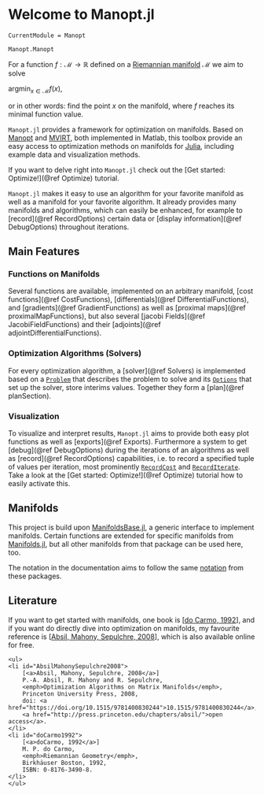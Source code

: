 # Welcome to Manopt.jl

```@meta
CurrentModule = Manopt
```

```@docs
Manopt.Manopt
```

For a function $f:\mathcal M → ℝ$ defined on a [Riemannian manifold](https://en.wikipedia.org/wiki/Riemannian_manifold) $\mathcal M$ we aim to solve

$\operatorname*{argmin}_{x ∈ \mathcal M} f(x),$

or in other words: find the point $x$ on the manifold, where $f$ reaches its minimal function value.

`Manopt.jl` provides a framework for optimization on manifolds.
Based on [Manopt](https://manopt.org) and
[MVIRT](https://ronnybergmann.net/mvirt/), both implemented in Matlab,
this toolbox provide an easy access to optimization methods on manifolds
for [Julia](https://julialang.org), including example data and visualization methods.

If you want to delve right into `Manopt.jl` check out the
[Get started: Optimize!](@ref Optimize) tutorial.

`Manopt.jl` makes it easy to use an algorithm for your favorite
manifold as well as a manifold for your favorite algorithm. It already provides
many manifolds and algorithms, which can easily be enhanced, for example to
[record](@ref RecordOptions) certain data or
[display information](@ref DebugOptions) throughout iterations.

## Main Features

### Functions on Manifolds

Several functions are available, implemented on an arbitrary manifold, [cost functions](@ref CostFunctions), [differentials](@ref DifferentialFunctions), and [gradients](@ref GradientFunctions) as well as [proximal maps](@ref proximalMapFunctions), but also several [jacobi Fields](@ref JacobiFieldFunctions) and their [adjoints](@ref adjointDifferentialFunctions).

### Optimization Algorithms (Solvers)

For every optimization algorithm, a [solver](@ref Solvers) is implemented based on a [`Problem`](@ref) that describes the problem to solve and its [`Options`](@ref) that set up the solver, store interims values. Together they
form a [plan](@ref planSection).

### Visualization

To visualize and interpret results, `Manopt.jl` aims to provide both easy plot functions as well as [exports](@ref Exports). Furthermore a system to get [debug](@ref DebugOptions) during the iterations of an algorithms as well as [record](@ref RecordOptions) capabilities, i.e. to record a specified tuple of values per iteration, most prominently [`RecordCost`](@ref) and
[`RecordIterate`](@ref). Take a look at the [Get started: Optimize!](@ref Optimize) tutorial how to easily activate this.

## Manifolds

This project is build upon [ManifoldsBase.jl](https://juliamanifolds.github.io/Manifolds.jl/stable/interface.html), a generic interface to implement manifolds. Certain functions are extended for specific manifolds from [Manifolds.jl](https://juliamanifolds.github.io/Manifolds.jl/stable/), but all other manifolds from that package can be used here, too.

The notation in the documentation aims to follow the same [notation](https://juliamanifolds.github.io/Manifolds.jl/stable/notation.html) from these packages.

## Literature

If you want to get started with manifolds, one book is [[do Carmo, 1992](#doCarmo1992)],
and if you want do directly dive into optimization on manifolds, my favourite reference is
[[Absil, Mahony, Sepulchre, 2008](#AbsilMahonySepulchre2008)], which is also available
online for free.

```@raw html
<ul>
<li id="AbsilMahonySepulchre2008">
    [<a>Absil, Mahony, Sepulchre, 2008</a>]
    P.-A. Absil, R. Mahony and R. Sepulchre,
    <emph>Optimization Algorithms on Matrix Manifolds</emph>,
    Princeton University Press, 2008,
    doi: <a href="https://doi.org/10.1515/9781400830244">10.1515/9781400830244</a>,
    <a href="http://press.princeton.edu/chapters/absil/">open access</a>.
</li>
<li id="doCarmo1992">
    [<a>doCarmo, 1992</a>]
    M. P. do Carmo,
    <emph>Riemannian Geometry</emph>,
    Birkhäuser Boston, 1992,
    ISBN: 0-8176-3490-8.
</li>
</ul>
```

